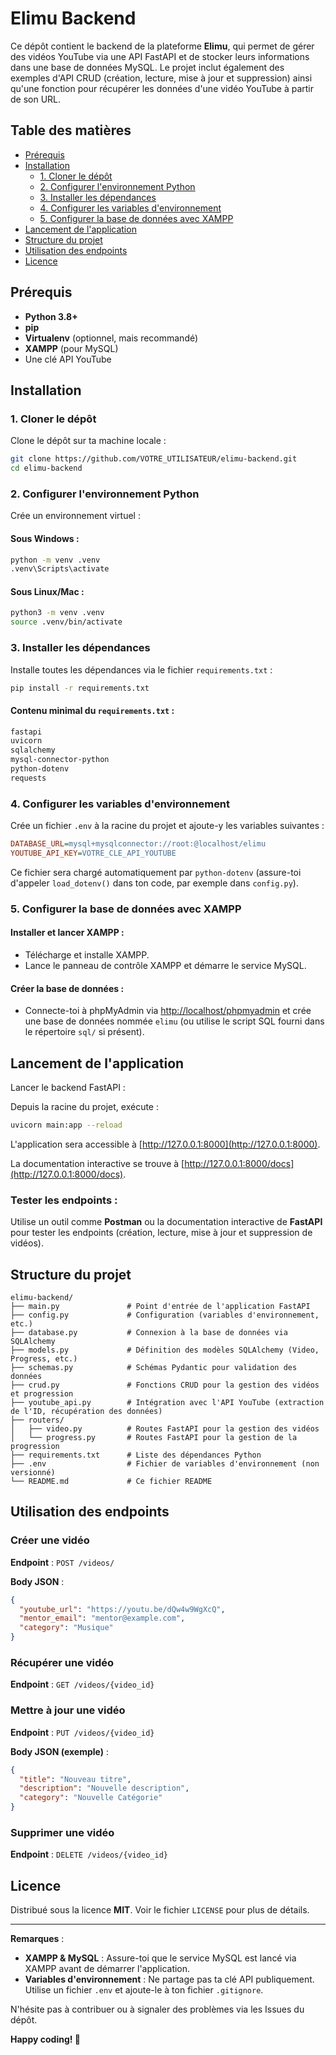 # Elimu Backend

Ce dépôt contient le backend de la plateforme **Elimu**, qui permet de gérer des vidéos YouTube via une API FastAPI et de stocker leurs informations dans une base de données MySQL. Le projet inclut également des exemples d'API CRUD (création, lecture, mise à jour et suppression) ainsi qu'une fonction pour récupérer les données d'une vidéo YouTube à partir de son URL.

## Table des matières

- [Prérequis](#prérequis)
- [Installation](#installation)
  - [1. Cloner le dépôt](#1-cloner-le-dépôt)
  - [2. Configurer l'environnement Python](#2-configurer-lenvironnement-python)
  - [3. Installer les dépendances](#3-installer-les-dépendances)
  - [4. Configurer les variables d'environnement](#4-configurer-les-variables-denvironnement)
  - [5. Configurer la base de données avec XAMPP](#5-configurer-la-base-de-données-avec-xampp)
- [Lancement de l'application](#lancement-de-lapplication)
- [Structure du projet](#structure-du-projet)
- [Utilisation des endpoints](#utilisation-des-endpoints)
- [Licence](#licence)

## Prérequis

- **Python 3.8+**
- **pip**
- **Virtualenv** (optionnel, mais recommandé)
- **XAMPP** (pour MySQL)
- Une clé API YouTube

## Installation

### 1. Cloner le dépôt

Clone le dépôt sur ta machine locale :

```bash
git clone https://github.com/VOTRE_UTILISATEUR/elimu-backend.git
cd elimu-backend
```

### 2. Configurer l'environnement Python

Crée un environnement virtuel :

#### Sous Windows :

```bash
python -m venv .venv
.venv\Scripts\activate
```

#### Sous Linux/Mac :

```bash
python3 -m venv .venv
source .venv/bin/activate
```

### 3. Installer les dépendances

Installe toutes les dépendances via le fichier `requirements.txt` :

```bash
pip install -r requirements.txt
```

#### Contenu minimal du `requirements.txt` :

```txt
fastapi
uvicorn
sqlalchemy
mysql-connector-python
python-dotenv
requests
```

### 4. Configurer les variables d'environnement

Crée un fichier `.env` à la racine du projet et ajoute-y les variables suivantes :

```ini
DATABASE_URL=mysql+mysqlconnector://root:@localhost/elimu
YOUTUBE_API_KEY=VOTRE_CLE_API_YOUTUBE
```

Ce fichier sera chargé automatiquement par `python-dotenv` (assure-toi d'appeler `load_dotenv()` dans ton code, par exemple dans `config.py`).

### 5. Configurer la base de données avec XAMPP

#### Installer et lancer XAMPP :

- Télécharge et installe XAMPP.
- Lance le panneau de contrôle XAMPP et démarre le service MySQL.

#### Créer la base de données :

- Connecte-toi à phpMyAdmin via [http://localhost/phpmyadmin](http://localhost/phpmyadmin) et crée une base de données nommée `elimu` (ou utilise le script SQL fourni dans le répertoire `sql/` si présent).

## Lancement de l'application

Lancer le backend FastAPI :

Depuis la racine du projet, exécute :

```bash
uvicorn main:app --reload
```

L'application sera accessible à [http://127.0.0.1:8000](http://127.0.0.1:8000).

La documentation interactive se trouve à [http://127.0.0.1:8000/docs](http://127.0.0.1:8000/docs).

### Tester les endpoints :

Utilise un outil comme **Postman** ou la documentation interactive de **FastAPI** pour tester les endpoints (création, lecture, mise à jour et suppression de vidéos).

## Structure du projet

```
elimu-backend/
├── main.py               # Point d'entrée de l'application FastAPI
├── config.py             # Configuration (variables d'environnement, etc.)
├── database.py           # Connexion à la base de données via SQLAlchemy
├── models.py             # Définition des modèles SQLAlchemy (Video, Progress, etc.)
├── schemas.py            # Schémas Pydantic pour validation des données
├── crud.py               # Fonctions CRUD pour la gestion des vidéos et progression
├── youtube_api.py        # Intégration avec l'API YouTube (extraction de l'ID, récupération des données)
├── routers/
│   ├── video.py          # Routes FastAPI pour la gestion des vidéos
│   └── progress.py       # Routes FastAPI pour la gestion de la progression
├── requirements.txt      # Liste des dépendances Python
├── .env                  # Fichier de variables d'environnement (non versionné)
└── README.md             # Ce fichier README
```

## Utilisation des endpoints

### Créer une vidéo

**Endpoint** : `POST /videos/`

**Body JSON** :

```json
{
  "youtube_url": "https://youtu.be/dQw4w9WgXcQ",
  "mentor_email": "mentor@example.com",
  "category": "Musique"
}
```

### Récupérer une vidéo

**Endpoint** : `GET /videos/{video_id}`

### Mettre à jour une vidéo

**Endpoint** : `PUT /videos/{video_id}`

**Body JSON (exemple)** :

```json
{
  "title": "Nouveau titre",
  "description": "Nouvelle description",
  "category": "Nouvelle Catégorie"
}
```

### Supprimer une vidéo

**Endpoint** : `DELETE /videos/{video_id}`

## Licence

Distribué sous la licence **MIT**. Voir le fichier `LICENSE` pour plus de détails.

---

**Remarques** :

- **XAMPP & MySQL** : Assure-toi que le service MySQL est lancé via XAMPP avant de démarrer l'application.
- **Variables d'environnement** : Ne partage pas ta clé API publiquement. Utilise un fichier `.env` et ajoute-le à ton fichier `.gitignore`.

N'hésite pas à contribuer ou à signaler des problèmes via les Issues du dépôt.

**Happy coding! 🚀**

